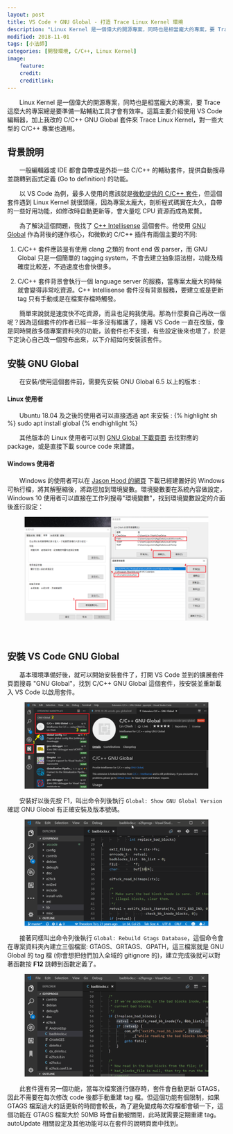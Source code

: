 ```yaml
---
layout: post
title: VS Code + GNU Global - 打造 Trace Linux Kernel 環境
description: "Linux Kernel 是一個偉大的開源專案，同時也是相當龐大的專案，要 Trace 這麼大的專案總是要準備一點輔助工具才會有效率。這篇主要介紹使用 VS Code 編輯器，加上我改的 C/C++ GNU Global 套件來 Trace Linux Kernel，對一些大型的 C/C++ 專案也適用"
modified: 2018-11-01
tags: [小法師]
categories: [開發環境, C/C++, Linux Kernel]
image:
    feature: 
    credit: 
    creditlink: 
---
```


　　Linux Kernel 是一個偉大的開源專案，同時也是相當龐大的專案，要 Trace 這麼大的專案總是要準備一點輔助工具才會有效率。這篇主要介紹使用 VS Code 編輯器，加上我改的 C/C++ GNU Global 套件來 Trace Linux Kernel，對一些大型的 C/C++ 專案也適用。

<!--more--> 

## 背景說明

　　一般編輯器或 IDE 都會自帶或是外掛一些 C/C++ 的輔助套件，提供自動搜尋並跳轉到函式定義 (Go to definition) 的功能。

　　以 VS Code 為例，最多人使用的應該就是[微軟提供的 C/C++ 套件](https://marketplace.visualstudio.com/items?itemName=ms-vscode.cpptools)，但這個套件遇到 Linux Kernel 就很頭痛，因為專案太龐大，剖析程式碼實在太久，自帶的一些好用功能，如修改時自動更新等，會大量吃 CPU 資源而成為累贅。

　　為了解決這個問題，我找了 [C++ Intellisense](https://marketplace.visualstudio.com/items?itemName=austin.code-gnu-global) 這個套件。他使用 [GNU Global](https://www.gnu.org/software/global/) 作為背後的運作核心，和微軟的 C/C++ 插件有兩個主要的不同:

1. C/C++ 套件應該是有使用 clang 之類的 front end 做 parser，而 GNU Global 只是一個簡單的 tagging system，不會去建立抽象語法樹，功能及精確度比較差，不過速度也會快很多。

2. C/C++ 套件背景會執行一個 language server 的服務，當專案太龐大的時候就會變得非常吃資源。C++ Intellisense 套件沒有背景服務，要建立或是更新 tag 只有手動或是在檔案存檔時觸發。

　　簡單來說就是速度快不吃資源，而且也足夠我使用。那為什麼要自己再改一個呢？因為這個套件的作者已經一年多沒有維護了，隨著 VS Code 一直在改版，像是同時開啟多個專案資料夾的功能，該套件也不支援，有些設定後來也壞了，於是下定決心自己改一個發布出來，以下介紹如何安裝該套件。

## 安裝 GNU Global

　　在安裝/使用這個套件前，需要先安裝 GNU Global 6.5 以上的版本 :

#### Linux 使用者
　　Ubuntu 18.04 及之後的使用者可以直接透過 apt 來安裝 :
{% highlight sh %}
sudo apt install global
{% endhighlight %}

　　其他版本的 Linux 使用者可以到 [GNU Global 下載頁面](https://www.gnu.org/software/global/download.html) 去找對應的 package，或是直接下載 source code 來建置。

#### Windows 使用者
　　Windows 的使用者可以在 [Jason Hood 的網頁](http://adoxa.altervista.org/global/) 下載已經建置好的 Windows 可執行檔，將其解壓縮後，將路徑加到環境變數。環境變數要在系統內容做設定，Windows 10 使用者可以直接在工作列搜尋"環境變數"，找到環境變數設定的介面後進行設定：

<figure class="center">
<img src="/images/2018/10/vscode-gnu-global-03.png" alt="">
</figure>　

## 安裝 VS Code GNU Global

　　基本環境準備好後，就可以開始安裝套件了，打開 VS Code 並到的擴展套件頁面搜尋 "GNU Global"，找到 C/C++ GNU Global 這個套件，按安裝並重新載入 VS Code 以啟用套件。
<figure class="center">
<img src="/images/2018/10/vscode-gnu-global-01.png" alt="">
</figure>

　　安裝好以後先按 F1，叫出命令列後執行 `Global: Show GNU Global Version` 確認 GNU Global 有正確安裝及版本號碼。

<figure class="center">
<img src="/images/2018/10/vscode-gnu-global-04.gif" alt="">
</figure>

　　接著同樣叫出命令列後執行 `Global: Rebuild Gtags Database`，這個命令會在專案資料夾內建立三個檔案: GTAGS、GRTAGS、GPATH，這三檔案就是 GNU Global 的 tag 檔 (你會想把他們加入全域的 gitignore 的)，建立完成後就可以對著函數按 **F12** 跳轉到函數定義了。

<figure class="center">
<img src="/images/2018/10/vscode-gnu-global-05.gif" alt="">
</figure>

　　此套件還有另一個功能，當每次檔案進行儲存時，套件會自動更新 GTAGS，因此不需要在每次修改 code 後都手動重建 tag 檔。但這個功能有個限制，如果 GTAGS 檔案過大的話更新的時間會較長，為了避免變成每次存檔都會頓一下，這個功能在 GTAGS 檔案大於 50MB 時會自動被關閉，此時就需要定期重建 tag。autoUpdate 相關設定及其他功能可以在套件的說明頁面中找到。
